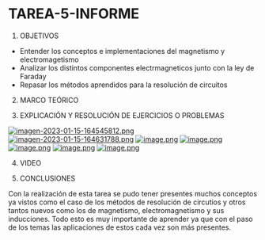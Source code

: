 # TAREA-5-INFORME


1. OBJETIVOS

- Entender los conceptos e implementaciones del magnetismo y electromagetismo
- Analizar los distintos componentes electrmagneticos junto con la ley de Faraday
- Repasar los métodos aprendidos para la resolución de circuitos

2. MARCO TEÓRICO

3. EXPLICACIÓN Y RESOLUCIÓN DE EJERCICIOS O PROBLEMAS

[![imagen-2023-01-15-164545812.png](https://i.postimg.cc/0jKB8CY5/imagen-2023-01-15-164545812.png)](https://postimg.cc/7JDV90tj)
[![imagen-2023-01-15-164631788.png](https://i.postimg.cc/vZvbFQ8q/imagen-2023-01-15-164631788.png)](https://postimg.cc/mPh07WHC)
[![image.png](https://i.postimg.cc/hjNqbvMj/image.png)](https://postimg.cc/62VSB9kJ)
[![image.png](https://i.postimg.cc/W43RBgHz/image.png)](https://postimg.cc/VJ3HMr1P)
[![image.png](https://i.postimg.cc/gJXCJddP/image.png)](https://postimg.cc/phvGGwp0)
[![image.png](https://i.postimg.cc/vHdJQpNp/image.png)](https://postimg.cc/MXdP5rxD)
[![image.png](https://i.postimg.cc/SK5PH591/image.png)](https://postimg.cc/Mc7tQ9d1)

4. VIDEO

5. CONCLUSIONES

Con la realización de esta tarea se pudo tener presentes muchos conceptos ya vistos como el caso de los métodos de resolución de circutios y otros tantos nuevos como los de magnetismo, electromagnetismo y sus inducciones. Todo esto es muy importante de aprender ya que con el paso de los temas las aplicaciones de estos cada vez son más presentes.
